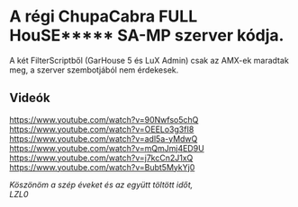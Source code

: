 # A régi ChupaCabra FULL HouSE***** SA-MP szerver kódja.
  
A két FilterScriptből (GarHouse 5 és LuX Admin) csak az AMX-ek maradtak meg, a szerver szembotjából nem érdekesek.  

## Videók
https://www.youtube.com/watch?v=90Nwfso5chQ  
https://www.youtube.com/watch?v=OEELo3g3fI8  
https://www.youtube.com/watch?v=adl5a-yMdwQ  
https://www.youtube.com/watch?v=mQmJmj4ED9U  
https://www.youtube.com/watch?v=j7kcCn2J1xQ  
https://www.youtube.com/watch?v=Bubt5MykYj0  
   
   
*Köszönöm a szép éveket és az együtt töltött időt,  
LZL0*
